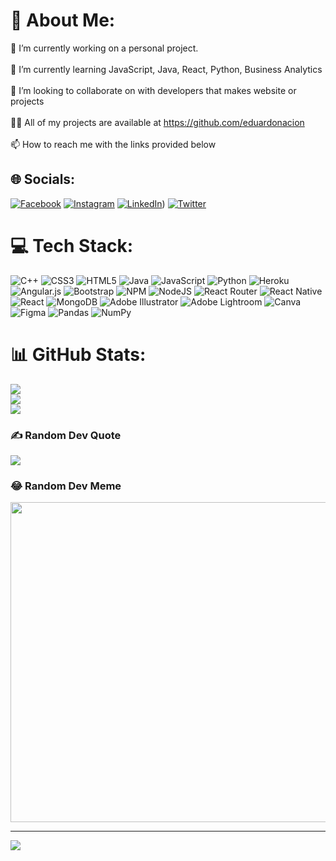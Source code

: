 # 💫 About Me:
🔭 I’m currently working on a personal project.<br><br>🌱 I’m currently learning JavaScript, Java, React, Python, Business Analytics<br><br>👯 I’m looking to collaborate on with developers that makes website or projects<br><br>👨‍💻 All of my projects are available at https://github.com/eduardonacion<br><br>📫 How to reach me with the links provided below


## 🌐 Socials:
[![Facebook](https://img.shields.io/badge/Facebook-%231877F2.svg?logo=Facebook&logoColor=white)](https://facebook.com/eduardogabriel.nacion) [![Instagram](https://img.shields.io/badge/Instagram-%23E4405F.svg?logo=Instagram&logoColor=white)](https://instagram.com/eduardonacion) [![LinkedIn](https://img.shields.io/badge/LinkedIn-%230077B5.svg?logo=linkedin&logoColor=white)](https://www.linkedin.com/in/eduardo-gabriel-nacion-395b8924b/)) [![Twitter](https://img.shields.io/badge/Twitter-%231DA1F2.svg?logo=Twitter&logoColor=white)](https://twitter.com/eduardonacion) 

# 💻 Tech Stack:
![C++](https://img.shields.io/badge/c++-%2300599C.svg?style=for-the-badge&logo=c%2B%2B&logoColor=white) ![CSS3](https://img.shields.io/badge/css3-%231572B6.svg?style=for-the-badge&logo=css3&logoColor=white) ![HTML5](https://img.shields.io/badge/html5-%23E34F26.svg?style=for-the-badge&logo=html5&logoColor=white) ![Java](https://img.shields.io/badge/java-%23ED8B00.svg?style=for-the-badge&logo=java&logoColor=white) ![JavaScript](https://img.shields.io/badge/javascript-%23323330.svg?style=for-the-badge&logo=javascript&logoColor=%23F7DF1E) ![Python](https://img.shields.io/badge/python-3670A0?style=for-the-badge&logo=python&logoColor=ffdd54) ![Heroku](https://img.shields.io/badge/heroku-%23430098.svg?style=for-the-badge&logo=heroku&logoColor=white) ![Angular.js](https://img.shields.io/badge/angular.js-%23E23237.svg?style=for-the-badge&logo=angularjs&logoColor=white) ![Bootstrap](https://img.shields.io/badge/bootstrap-%23563D7C.svg?style=for-the-badge&logo=bootstrap&logoColor=white) ![NPM](https://img.shields.io/badge/NPM-%23000000.svg?style=for-the-badge&logo=npm&logoColor=white) ![NodeJS](https://img.shields.io/badge/node.js-6DA55F?style=for-the-badge&logo=node.js&logoColor=white) ![React Router](https://img.shields.io/badge/React_Router-CA4245?style=for-the-badge&logo=react-router&logoColor=white) ![React Native](https://img.shields.io/badge/react_native-%2320232a.svg?style=for-the-badge&logo=react&logoColor=%2361DAFB) ![React](https://img.shields.io/badge/react-%2320232a.svg?style=for-the-badge&logo=react&logoColor=%2361DAFB) ![MongoDB](https://img.shields.io/badge/MongoDB-%234ea94b.svg?style=for-the-badge&logo=mongodb&logoColor=white) ![Adobe Illustrator](https://img.shields.io/badge/adobeillustrator-%23FF9A00.svg?style=for-the-badge&logo=adobeillustrator&logoColor=white) ![Adobe Lightroom](https://img.shields.io/badge/Adobe%20Lightroom-31A8FF.svg?style=for-the-badge&logo=Adobe%20Lightroom&logoColor=white) ![Canva](https://img.shields.io/badge/Canva-%2300C4CC.svg?style=for-the-badge&logo=Canva&logoColor=white) 	![Figma](https://img.shields.io/badge/figma-%23F24E1E.svg?style=for-the-badge&logo=figma&logoColor=white) ![Pandas](https://img.shields.io/badge/pandas-%23150458.svg?style=for-the-badge&logo=pandas&logoColor=white) ![NumPy](https://img.shields.io/badge/numpy-%23013243.svg?style=for-the-badge&logo=numpy&logoColor=white)
# 📊 GitHub Stats:
![](https://github-readme-stats.vercel.app/api?username=eduardonacion&theme=gotham&hide_border=false&include_all_commits=true&count_private=true)<br/>
![](https://github-readme-streak-stats.herokuapp.com/?user=eduardonacion&theme=gotham&hide_border=false)<br/>
![](https://github-readme-stats.vercel.app/api/top-langs/?username=eduardonacion&theme=gotham&hide_border=false&include_all_commits=true&count_private=true&layout=compact)

### ✍️ Random Dev Quote
![](https://quotes-github-readme.vercel.app/api?type=horizontal&theme=gruvbox)

### 😂 Random Dev Meme
<img src="https://random-memer.herokuapp.com/" width="512px"/>

---
[![](https://visitcount.itsvg.in/api?id=eduardonacion&icon=2&color=3)](https://visitcount.itsvg.in)

<!-- Proudly created with GPRM ( https://gprm.itsvg.in ) -->
